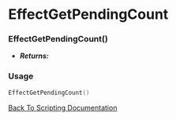 # EffectGetPendingCount

### EffectGetPendingCount()
- ***Returns:*** 

### Usage

```Lua
EffectGetPendingCount()
```


[Back To Scripting Documentation](../README.md)
